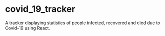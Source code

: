 # covid_19_tracker
A tracker displaying statistics of people infected, recovered and died due to Covid-19 using React.
